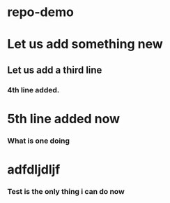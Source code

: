 # repo-demo
# Let us add something new
## Let us add a third line 
### 4th line added.

# 5th line added now 

### What is one doing 
# adfdljdljf
### Test is the only thing i can do now 


